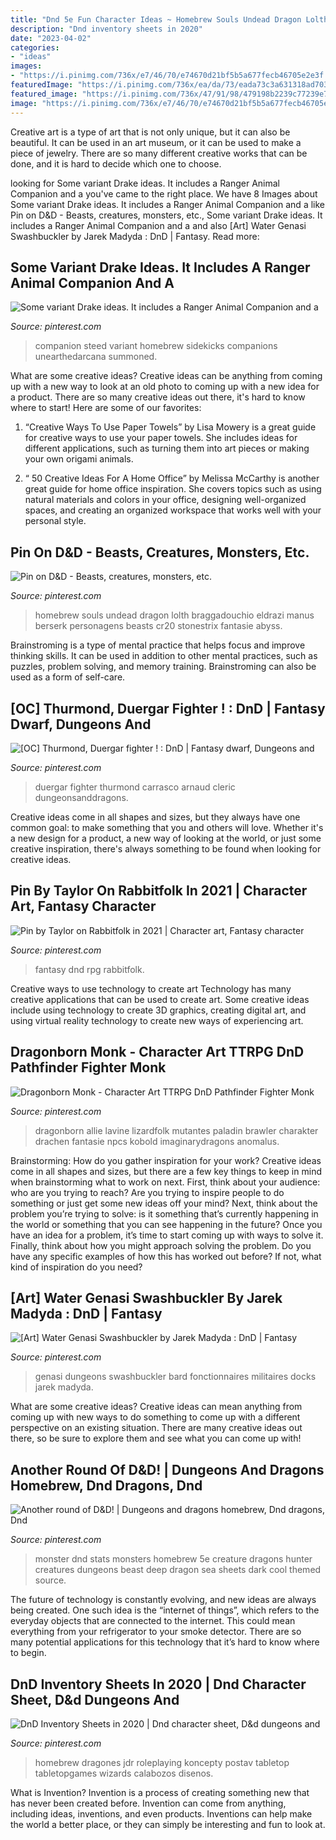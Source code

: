 ```yaml
---
title: "Dnd 5e Fun Character Ideas ~ Homebrew Souls Undead Dragon Lolth Braggadouchio Eldrazi Manus Berserk Personagens Beasts Cr20 Stonestrix Fantasie Abyss"
description: "Dnd inventory sheets in 2020"
date: "2023-04-02"
categories:
- "ideas"
images:
- "https://i.pinimg.com/736x/e7/46/70/e74670d21bf5b5a677fecb46705e2e3f.jpg"
featuredImage: "https://i.pinimg.com/736x/ea/da/73/eada73c3a631318ad703796f45b1818d.jpg"
featured_image: "https://i.pinimg.com/736x/47/91/98/479198b2239c77239e78ea58e2e1604a.jpg"
image: "https://i.pinimg.com/736x/e7/46/70/e74670d21bf5b5a677fecb46705e2e3f.jpg"
---
```



Creative art is a type of art that is not only unique, but it can also be beautiful. It can be used in an art museum, or it can be used to make a piece of jewelry. There are so many different creative works that can be done, and it is hard to decide which one to choose.

	

		
looking for Some variant Drake ideas. It includes a Ranger Animal Companion and a you've came to the right place. We have 8 Images about Some variant Drake ideas. It includes a Ranger Animal Companion and a like Pin on D&amp;D - Beasts, creatures, monsters, etc., Some variant Drake ideas. It includes a Ranger Animal Companion and a and also [Art] Water Genasi Swashbuckler by Jarek Madyda : DnD | Fantasy. Read more:
		
    
## Some Variant Drake Ideas. It Includes A Ranger Animal Companion And A

<img loading=lazy src="https://i.pinimg.com/736x/5c/94/6a/5c946a626d210ac819dd9c8c58371d0d.jpg" onerror="this.onerror=null;this.src='https://tse1.mm.bing.net/th?id=OIP._4L5DdSnRsG25ugugstWTgHaEy&amp;pid=15.1';" alt="Some variant Drake ideas. It includes a Ranger Animal Companion and a">

_Source: pinterest.com_

>companion steed variant homebrew sidekicks companions unearthedarcana summoned. 

	

What are some creative ideas?
Creative ideas can be anything from coming up with a new way to look at an old photo to coming up with a new idea for a product. There are so many creative ideas out there, it's hard to know where to start! Here are some of our favorites: 
1. “Creative Ways To Use Paper Towels” by Lisa Mowery is a great guide for creative ways to use your paper towels. She includes ideas for different applications, such as turning them into art pieces or making your own origami animals.

2. “ 50 Creative Ideas For A Home Office” by Melissa McCarthy is another great guide for home office inspiration. She covers topics such as using natural materials and colors in your office, designing well-organized spaces, and creating an organized workspace that works well with your personal style.


    
## Pin On D&amp;D - Beasts, Creatures, Monsters, Etc.

<img loading=lazy src="https://i.pinimg.com/736x/92/4e/7f/924e7fb2972ccf3f7ecee1300cdd987d.jpg" onerror="this.onerror=null;this.src='https://tse1.mm.bing.net/th?id=OIP.q0Ak_rpn0am_K3tDCCskbAHaJl&amp;pid=15.1';" alt="Pin on D&amp;D - Beasts, creatures, monsters, etc.">

_Source: pinterest.com_

>homebrew souls undead dragon lolth braggadouchio eldrazi manus berserk personagens beasts cr20 stonestrix fantasie abyss. 

	

Brainstroming is a type of mental practice that helps focus and improve thinking skills. It can be used in addition to other mental practices, such as puzzles, problem solving, and memory training. Brainstroming can also be used as a form of self-care.

    
## [OC] Thurmond, Duergar Fighter ! : DnD | Fantasy Dwarf, Dungeons And

<img loading=lazy src="https://i.pinimg.com/736x/87/49/74/87497453bdd2085812575ffdc2aa7c44.jpg" onerror="this.onerror=null;this.src='https://tse2.mm.bing.net/th?id=OIP.cKmCzLh7qvb8G4hc7jUPowHaHf&amp;pid=15.1';" alt="[OC] Thurmond, Duergar fighter ! : DnD | Fantasy dwarf, Dungeons and">

_Source: pinterest.com_

>duergar fighter thurmond carrasco arnaud cleric dungeonsanddragons. 

	

Creative ideas come in all shapes and sizes, but they always have one common goal: to make something that you and others will love. Whether it's a new design for a product, a new way of looking at the world, or just some creative inspiration, there's always something to be found when looking for creative ideas.

    
## Pin By Taylor On Rabbitfolk In 2021 | Character Art, Fantasy Character

<img loading=lazy src="https://i.pinimg.com/736x/e7/46/70/e74670d21bf5b5a677fecb46705e2e3f.jpg" onerror="this.onerror=null;this.src='https://tse1.mm.bing.net/th?id=OIP.Xqdy0BSWxGMyhvOLMQdh_gHaKR&amp;pid=15.1';" alt="Pin by Taylor on Rabbitfolk in 2021 | Character art, Fantasy character">

_Source: pinterest.com_

>fantasy dnd rpg rabbitfolk. 

	

Creative ways to use technology to create art
Technology has many creative applications that can be used to create art. Some creative ideas include using technology to create 3D graphics, creating digital art, and using virtual reality technology to create new ways of experiencing art.

    
## Dragonborn Monk - Character Art TTRPG DnD Pathfinder Fighter Monk

<img loading=lazy src="https://i.pinimg.com/736x/47/91/98/479198b2239c77239e78ea58e2e1604a.jpg" onerror="this.onerror=null;this.src='https://tse3.mm.bing.net/th?id=OIP.Fnkkywrz9GndzHqnXZy-rAHaJ4&amp;pid=15.1';" alt="Dragonborn Monk - Character Art TTRPG DnD Pathfinder Fighter Monk">

_Source: pinterest.com_

>dragonborn allie lavine lizardfolk mutantes paladin brawler charakter drachen fantasie npcs kobold imaginarydragons anomalus. 

	

Brainstorming: How do you gather inspiration for your work?
Creative ideas come in all shapes and sizes, but there are a few key things to keep in mind when brainstorming what to work on next. First, think about your audience: who are you trying to reach? Are you trying to inspire people to do something or just get some new ideas off your mind? Next, think about the problem you’re trying to solve: is it something that’s currently happening in the world or something that you can see happening in the future? Once you have an idea for a problem, it’s time to start coming up with ways to solve it. Finally, think about how you might approach solving the problem. Do you have any specific examples of how this has worked out before? If not, what kind of inspiration do you need?

    
## [Art] Water Genasi Swashbuckler By Jarek Madyda : DnD | Fantasy

<img loading=lazy src="https://i.pinimg.com/736x/ea/da/73/eada73c3a631318ad703796f45b1818d.jpg" onerror="this.onerror=null;this.src='https://tse3.mm.bing.net/th?id=OIP.fq0GXQsTKI_OdtboBkgeOQHaL0&amp;pid=15.1';" alt="[Art] Water Genasi Swashbuckler by Jarek Madyda : DnD | Fantasy">

_Source: pinterest.com_

>genasi dungeons swashbuckler bard fonctionnaires militaires docks jarek madyda. 

	

What are some creative ideas?
Creative ideas can mean anything from coming up with new ways to do something to come up with a different perspective on an existing situation. There are many creative ideas out there, so be sure to explore them and see what you can come up with!

    
## Another Round Of D&amp;D! | Dungeons And Dragons Homebrew, Dnd Dragons, Dnd

<img loading=lazy src="https://i.pinimg.com/736x/8b/5b/94/8b5b9424fe340dfa22fc12b978b3823e.jpg" onerror="this.onerror=null;this.src='https://tse4.mm.bing.net/th?id=OIP.Q18W7bc6MhwIU9ngeqW8cAHaKe&amp;pid=15.1';" alt="Another round of D&amp;D! | Dungeons and dragons homebrew, Dnd dragons, Dnd">

_Source: pinterest.com_

>monster dnd stats monsters homebrew 5e creature dragons hunter creatures dungeons beast deep dragon sea sheets dark cool themed source. 

	

The future of technology is constantly evolving, and new ideas are always being created. One such idea is the “internet of things”, which refers to the everyday objects that are connected to the internet. This could mean everything from your refrigerator to your smoke detector. There are so many potential applications for this technology that it’s hard to know where to begin.

    
## DnD Inventory Sheets In 2020 | Dnd Character Sheet, D&amp;d Dungeons And

<img loading=lazy src="https://i.pinimg.com/736x/5c/79/f0/5c79f0ac676417c380d2cc41aa4144de.jpg" onerror="this.onerror=null;this.src='https://tse2.mm.bing.net/th?id=OIP.DwCnL6vWnKz5kWh-4T_5jAHaKe&amp;pid=15.1';" alt="DnD Inventory Sheets in 2020 | Dnd character sheet, D&amp;d dungeons and">

_Source: pinterest.com_

>homebrew dragones jdr roleplaying koncepty postav tabletop tabletopgames wizards calabozos disenos. 

	

What is Invention?
Invention is a process of creating something new that has never been created before. Invention can come from anything, including ideas, inventions, and even products. Inventions can help make the world a better place, or they can simply be interesting and fun to look at.


